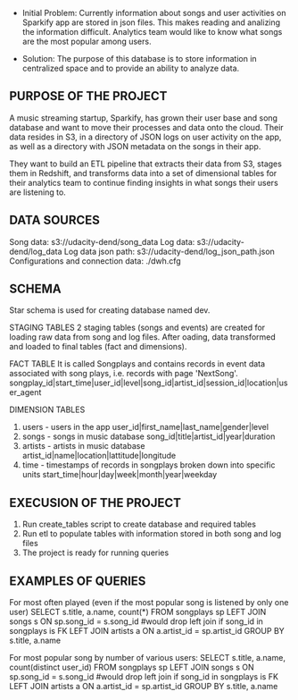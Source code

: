 - Initial Problem:
Currently information about songs and user activities on Sparkify app are stored in json files. This makes reading and analizing the information difficult. 
Analytics team would like to know what songs are the most popular among users.

- Solution:
The purpose of this database is to store information in centralized space and to provide an ability to analyze data. 

PURPOSE OF THE PROJECT
-----------------------------
A music streaming startup, Sparkify, has grown their user base and song database and want to move their processes and data onto the cloud. Their data resides in S3, in a directory of JSON logs on user activity on the app, as well as a directory with JSON metadata on the songs in their app.

They want to build an ETL pipeline that extracts their data from S3, stages them in Redshift, and transforms data into a set of dimensional tables for their analytics team to continue finding insights in what songs their users are listening to. 

DATA SOURCES
-----------------------------
Song data: s3://udacity-dend/song_data
Log data: s3://udacity-dend/log_data
Log data json path: s3://udacity-dend/log_json_path.json
Configurations and connection data: ./dwh.cfg

SCHEMA
-----------------------------
Star schema is used for creating database named dev.

STAGING TABLES
2 staging tables (songs and events) are created for loading raw data from song and log files. After oading, data transformed and loaded to final tables (fact and dimensions).

FACT TABLE
It is called Songplays and contains records in event data associated with song plays, i.e. records with page 'NextSong'.
    songplay_id|start_time|user_id|level|song_id|artist_id|session_id|location|user_agent

DIMENSION TABLES
1. users - users in the app
    user_id|first_name|last_name|gender|level
2. songs - songs in music database
    song_id|title|artist_id|year|duration
3. artists - artists in music database
    artist_id|name|location|lattitude|longitude
4. time - timestamps of records in songplays broken down into specific units
    start_time|hour|day|week|month|year|weekday


EXECUSION OF THE PROJECT
------------------------------
1. Run create_tables script to create database and required tables
2. Run etl to populate tables with information stored in both song and log files
3. The project is ready for running queries

EXAMPLES OF QUERIES
------------------------------
For most often played (even if the most popular song is listened by only one user)
    SELECT s.title, a.name, count(*) 
    FROM songplays sp
    LEFT JOIN songs s ON sp.song_id = s.song_id #would drop left join if song_id in songplays is FK
    LEFT JOIN artists a ON a.artist_id = sp.artist_id
    GROUP BY s.title, a.name

For most popular song by number of various users:
    SELECT s.title, a.name, count(distinct user_id) 
    FROM songplays sp
    LEFT JOIN songs s ON sp.song_id = s.song_id #would drop left join if song_id in songplays is FK
    LEFT JOIN artists a ON a.artist_id = sp.artist_id
    GROUP BY s.title, a.name
